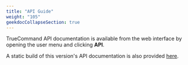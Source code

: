 ```yaml
---
title: "API Guide"
weight: "105"
geekdocCollapseSection: true
---
```


TrueCommand API documentation is available from the web interface by opening the user menu and clicking **API**.

A static build of this version's API documentation is also provided [here](/api/tc2api.html).
